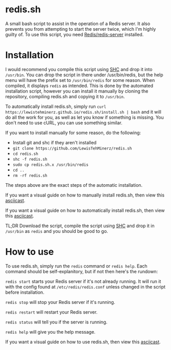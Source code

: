 # redis.sh
A small bash script to assist in the operation of a Redis server. It also prevents you from attempting to start the server twice, which I'm highly guilty of. To use this script, you need [Redis/redis-server](https://redis.io) installed.

# Installation
I would recommend you compile this script using [SHC](https://github.com/neurobin/shc) and drop it into `/usr/bin`. You can drop the script in there under /usr/bin/redis, but the help menu will have the prefix set to `/usr/bin/redis` for some reason. When compiled, it displays `redis` as intended. This is done by the automated installation script, however you can install it manually by cloning the repository, compiling redis.sh and copying it to `/usr/bin`.

To automatically install redis.sh, simply run `curl https://lewistehminerz.github.io/redis.sh/install.sh | bash` and it will do all the work for you, as well as let you know if something is missing. You don't need to use cURL, you can use something similar.

If you want to install manually for some reason, do the following:
* Install git and shc if they aren't installed
* `git clone https://github.com/LewisTehMinerz/redis.sh`
* `cd redis.sh`
* `shc -f redis.sh`
* `sudo cp redis.sh.x /usr/bin/redis`
* `cd ..`
* `rm -rf redis.sh`

The steps above are the exact steps of the automatic installation.

If you want a visual guide on how to manually install redis.sh, then view this [asciicast](https://asciinema.org/a/144754).

If you want a visual guide on how to automatically install redis.sh, then view this [asciicast](https://asciinema.org/a/144757).

TL;DR Download the script, compile the script using [SHC](https://github.com/neurobin/shc) and drop it in `/usr/bin` as `redis` and you should be good to go.

# How to use
To use redis.sh, simply run the `redis` command or `redis help`. Each command should be self-explanitory, but if not then here's the rundown:

`redis start` starts your Redis server if it's not already running. It will run it with the config found at `/etc/redis/redis.conf` unless changed in the script before installation.

`redis stop` will stop your Redis server if it's running.

`redis restart` will restart your Redis server.

`redis status` will tell you if the server is running.

`redis help` will give you the help message.

If you want a visual guide on how to use redis.sh, then view this [asciicast](https://asciinema.org/a/144755).
